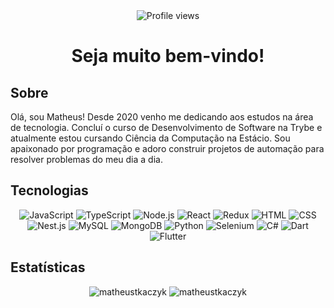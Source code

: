 <div align="center">
  <img src="https://komarev.com/ghpvc/?username=matheustkaczyk" alt="Profile views" />
</div>

<div align="center">
  <h1>Seja muito bem-vindo!</h1>
</div>

## Sobre

<p>
  Olá, sou Matheus! Desde 2020 venho me dedicando aos estudos na área de tecnologia. Concluí o curso de Desenvolvimento de Software na Trybe e atualmente estou cursando Ciência da Computação na Estácio. Sou apaixonado por programação e adoro construir projetos de automação para resolver problemas do meu dia a dia.
</p>

## Tecnologias

<p align="center">
  <img src="https://img.icons8.com/color/48/000000/javascript.png" alt="JavaScript" />
  <img src="https://img.icons8.com/color/48/000000/typescript.png" alt="TypeScript" />
  <img src="https://img.icons8.com/color/48/000000/nodejs.png" alt="Node.js" />
  <img src="https://img.icons8.com/color/48/000000/react-native.png" alt="React" />
  <img src="https://img.icons8.com/color/48/000000/redux.png" alt="Redux" />
  <img src="https://img.icons8.com/color/48/000000/html-5.png" alt="HTML" />
  <img src="https://img.icons8.com/color/48/000000/css3.png" alt="CSS" />
  <img src="https://img.icons8.com/color/48/000000/nestjs.png" alt="Nest.js" />
  <img src="https://img.icons8.com/color/48/000000/mysql-logo.png" alt="MySQL" />
  <img src="https://img.icons8.com/color/48/000000/mongodb.png" alt="MongoDB" />
  <img src="https://img.icons8.com/color/48/000000/python.png" alt="Python" />
  <img src="https://img.icons8.com/ios/48/000000/selenium-test-automation.png" alt="Selenium" />
  <img src="https://img.icons8.com/color/48/000000/c-sharp-logo.png" alt="C#" />
  <img src="https://img.icons8.com/color/48/000000/dart.png" alt="Dart" />
  <img src="https://img.icons8.com/color/48/000000/flutter.png" alt="Flutter" />
</p>

## Estatísticas

<p align="center">
  <img src="https://github-readme-stats-sigma-five.vercel.app/api/top-langs?username=matheustkaczyk&show_icons=true&locale=en&layout=compact" alt="matheustkaczyk" />
  <img src="https://github-readme-stats-sigma-five.vercel.app/api?username=matheustkaczyk&show_icons=true&locale=en" alt="matheustkaczyk" />
</p>
